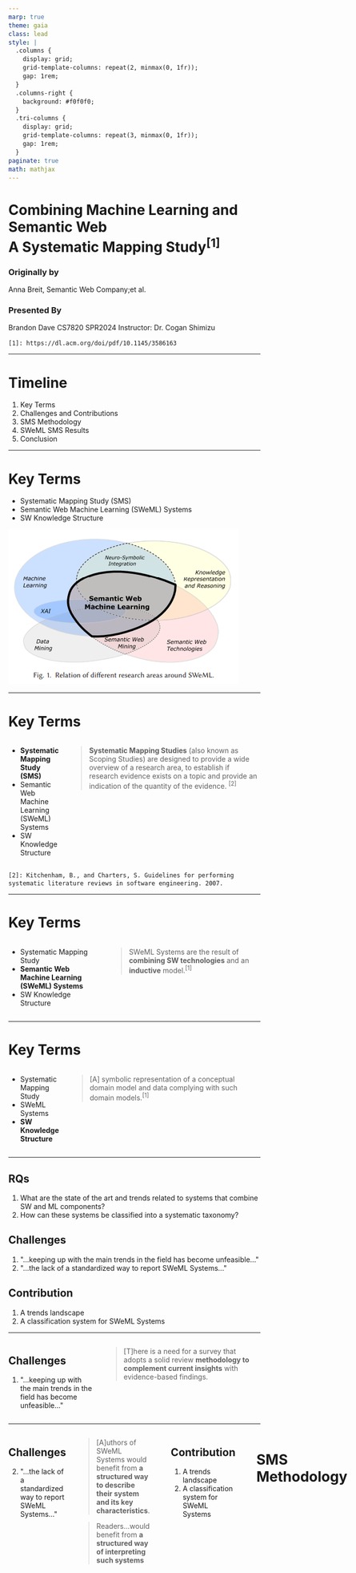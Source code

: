```yaml
---
marp: true
theme: gaia
class: lead
style: |
  .columns {
    display: grid;
    grid-template-columns: repeat(2, minmax(0, 1fr));
    gap: 1rem;
  }
  .columns-right {
    background: #f0f0f0;
  }
  .tri-columns {
    display: grid;
    grid-template-columns: repeat(3, minmax(0, 1fr));
    gap: 1rem;
  }
paginate: true
math: mathjax
---
```

# <!--fit--> Combining Machine Learning and Semantic Web <br> A Systematic Mapping Study<sup>[1]</sup> 
### Originally by
Anna Breit, Semantic Web Company;et al. 
###  Presented By 
Brandon Dave
CS7820
SPR2024
Instructor: Dr. Cogan Shimizu

    [1]: https://dl.acm.org/doi/pdf/10.1145/3586163
<!-- 
    My name is...
    I will be presenting ... by ...
    This paper was the motivating article for Chapter 4 in the Red Compendium book titled: Semantic Web Machine Learning Systems: An Analysis of System Patterns.
-->

---
# Timeline
1. Key Terms
2. Challenges and Contributions
3. SMS Methodology
4. SWeML SMS Results
5. Conclusion
<!-- 
    The paper relates specifically to an emerging sub-area called Semantic Web Machine Learning which combines machine learning techniques with semantic web technologies. While not directly NeSy AI, SWeML falls into a type of NeSy AI.

    The flow of the presentation is outlined above.
    I will introduce some key terms necessary to follow this presentation
    I will summarize the paper's motivations and how they address observed challenges
    We will then explore the methodology the authors chose to analyze literature about SWeML including figures and result analysis
    And then top off the presentation with some conclusory notes
-->

---
# Key Terms
* Systematic Mapping Study (SMS)
* Semantic Web Machine Learning (SWeML) Systems
* SW Knowledge Structure

![bg right:50% width: 100%](./resources/overlapping-research-areas.PNG)

<!-- 
    The authors supply this graphic as a summarization of the overlapping fields that encompasses semantic web machine learning
    In this, we notice more than just semantic web technology and machine learning, but it also includes knowledge representation and reasoning (including NeSy), eXplainable ai, and data mining.
    Before we can dive into the paper, I want to mention some key terms and definitions to further solidify the contents of this presentation.
 -->

---
# Key Terms
<div class="columns">
<div>

* **Systematic Mapping Study (SMS)**
* Semantic Web Machine Learning (SWeML) Systems
* SW Knowledge Structure
</div>

<div class="columns-right">

> **Systematic Mapping Studies** (also known as Scoping Studies) are designed to provide a wide overview of a research area, to establish if research evidence exists on a topic and provide an indication of the quantity of the evidence. <sup>[2]</sup>
</div>
</div>

    [2]: Kitchenham, B., and Charters, S. Guidelines for performing systematic literature reviews in software engineering. 2007. 
<!-- 
    The first term to go over is, as noted in the title of the paper, "Systematic Mapping Study", denoted as SMS (not the text messaging service).

    Systematic Mapping Study is an established term that dates back to 2007. As the name suggests, it is a type of study.  One that complements literature reviews.  
    
    The evidences, or resultant data from the study process found by a particular domain of study, is mathematically mapped out.  Through this mapping, intuitive analyses reveals clusters of and deserts for systematic reviews while also identifying areas for future works of research.

    The result of a SMS highlights areas of interest relative to the domain in order to further conduct literature reviews. These interests can be research papers, conference proceedings, technical reports, and any number of other publications.
 -->

---
# Key Terms
<div class="columns">
<div>

* Systematic Mapping Study
* **Semantic Web Machine Learning (SWeML) Systems**
* SW Knowledge Structure
</div>

<div class="columns-right">

> SWeML Systems are the result of **combining SW technologies** and an **inductive** model.<sup>[1]</sup>

</div>
</div>

<!-- 
    Semantic Web Machine Learning, or SWeML, leverages techniques from machine learning in combination with semantic web technology to process, analyze, and derive insights from structured data.
    
    We understand that knowledge graphs are a complementary layer for machine learning models. Knowledge representation provides context to data; and, as such, a learned model results in increased accuracy while limiting hallucination of generated results.

    This may sound similar to NeSy AI; however, the distinction is that NeSy works with SWeML system in that these systems might incorporate deductive reasoners.

    For the purpose of the paper, the classifications generated by Semantic Web Machine Learning systems are published as an ontology.
 -->


---
# Key Terms
<div class = columns>
<div>  

* Systematic Mapping Study
* SWeML Systems
* **SW Knowledge Structure**
</div>

<div class="columns-right">

> [A] symbolic representation of a conceptual domain model and data complying with such domain models.<sup>[1]</sup>
</div>
</div>

<!-- 

The final term is Semantic Web knowledge structure, which should feel like a familiar term as it simply pertains to structuring data with the use of semantic web technologies like RDF and OWL.

Of course, the actual implementation of these technologies poses its own challenge due to the simplicity or complexity a domain expert decides to represent structured data.
 --> 

---
<div class="tri-columns">
<div>
<h2>RQs</h2>

1. What are the state of the art and trends related to systems that combine SW and ML components?
2. How can these systems be classified into a systematic taxonomy?

</div>
<div>
<h2>Challenges</h2>

1. "...keeping up with the main trends in the field has become unfeasible..."
2. "...the lack of a standardized way to report SWeML Systems..."
</div>
<div>
<h2>Contribution</h2>

1. A trends landscape
2. A classification system for SWeML Systems
</div>
</div>

<!-- 
    With all of that said, we can tie back into the author's paper, focusing on the research questions posed, the challenges observed, and the solutions presented.

    The author recognizes two major problems when using Semantic Web Machine Learning techniques, as the tasks are meant to solve domain specific problems. They also introduce 2 main contributions to tackle each challenge.
-->

---
<div class=columns>
<div>
<h2>Challenges</h2>

1. "...keeping up with the main trends in the field has become unfeasible..."
</div>
<div>
 

> [T]here is a need for a survey that adopts a solid review **methodology to complement current insights** with evidence-based findings.

</div>
</div>

<!-- 
    The first challenge poses concerns on staying up-to-date with the state-of-the-art as massive volumes counts of of papers are published in all domains of research. The authors include that research as a whole requires an adoptable surveying methodology to which is reproducible and returns is not too constrained or not too unbounded to a respective domain of research.

-->

---
<div class="columns">
<div>
<h2>Challenges</h2>

2. "...the lack of a standardized way to report SWeML Systems..."

</div>
<div>
 
 > [A]uthors of SWeML Systems would benefit from **a structured way to describe their system and its key characteristics**. 
 
 > Readers...would benefit from **a structured way of interpreting such systems**
</div>

<!--  
    The next challenge has a focus on how to document and report SWeML systems. A described, structured standard would benefit the interpretation of SWeML systems in other research communities, but also improve comparability between systems.
-->

---
<div>
<h2>Contribution</h2>

1. A trends landscape
2. A classification system for SWeML Systems
</div>


<!-- 
    The contributions from the authors of this paper are as follows:
    - Providing a trends landscape derived from a systematic survey (or study).  This landscape is intended to capture latent tendencies of SWeML systems level of a adoption, maturity, and reproducibility. 
    - A classification system that can be adopted as a template for existing and newly created SWeML systems. The key contribution to this system is the documentation and classification of a system's process flow.
-->

---
# SMS Methodology
![min-width: 100%](./resources/sms-process.PNG)

<!-- 
    Included is a figure that graphically represents the Systematic Mapping Study methodology.

    Step 1 relates to the planning process by implementing a Study Protocol.

    A study protocol documents the refinment of research questions to more concrete categories in what needs answered. 
    
    For SWeML, these categories included:
        - bibiographic characteristics to search for.  Exploring research trends based on publication and geographic distribution
        - The System Architecture.  Investigating input/output 
        - Application Areas: How is SWeML Systems applied to domains?
        - Individual Aspects for Semantic Web and Machine Learning respectively
        - Existing System-based characteristics:  How transparent are they? What's the source code look like?

    Step 2 is the actual execution of the study process. This includes performing Literature Searches, Selections, and Extracting the specific Dataset from the literature. 

    A collection of techniques were performed in the data extraction process.  But they eventually ended up with 476 papers. Data from papers were collected through a response form, to define how and which data would be collected to answer the study questions in the Study Protocol.

    Step 3 is essentially an overall analysis and reporting back with respect to the abstracted research questsions as posed by the Study Protocol.

 -->

---
# RQ1
> RQ1 Bibliographic characteristics: 
How are the publications temporally and geographically distributed? How are the systems positioned, and which keywords are used to describe them?

<!-- 
    There were a total of 6 abstracted research questions that the authors covered in great detail.

    The first question related to analyzing publication metadata that resulted temporal and geographic publication.  These pose interesting discussions for the paper; however, for this class - there isn't much to observe here.  Temporally speaking, there was a rise from 2016-2019 with SWeML System publications.  
    
    The keywords they resulted in finding most commonly revolved around "machine learning" and "semantic web technologies", as one could guess from the title of the paper.  If a paper didn't use keywords, they performed information retrieval via word frequency to fill in the blanks.
-->

---
# RQ2
> RQ2 System architecture: 
What processing patterns are used in terms of inputs/outputs and the order of processing units?

![width:1000px](./resources/sweml-boxology-pattern-types.PNG)

<!-- 
    The second question analyzes SWeML Systems from a visual framework called boxology. Boxology simply breaks down complex visuals towards a more understanding and top-level perspective (with the understood crux of losing information).

    In boxology, a process workflow is broken down to 3 components, the input, the process-itself, and the output.

    The representation used in this paper allows researchers to reconstruct their machine learning models with adoptable patterns.

    On screen, we see white nodes represent non-symbolic data; such as images and numeric values, and green nodes represent symbolic data; such as, ontology rules.

    The red node indicates the machine learning model's algorithm.
-->

---
# RQ3
> RQ3 Application areas:
What kind of tasks are solved (e.g., text analysis)? In which domains are SWeML Systems applied (e.g., life sciences)?

![height:400](./resources/sweml-tasks.png)

<!--
    The next Research Question focuses on understanding use-cases for SWeML systems.

    From the name of SWeML systems, we understand there are two components: semantics and machine learning.

    The tasks SWeML systems solve are categorized in these super bars on the pie chart: 
        Red indicates NLP tasks
        Blue indicates Graph-based tasks
        Green represents Image processing tasks
        and the Gray represents Other miscellaneous tasks.

    The authors equally included temporal results in SWeML systems use-case evolution in their publication, and similarly to the rise in publication of SWeML systems, we see an uptick of systems being created/published between 2016-2019.

-->
---
# RQ4 and RQ5
> RQ4 Characteristics of the ML module: What ML models are incorporated (e.g., SVM)? Which ML components can be identified (e.g., attention)? What training type(s) is used during the system training phase?

> RQ5 Characteristics of the SW module: What type of SW structure is used (e.g., taxonomy)? What is the degree of semantic exploitation? What are the size and the formalism of the resources? Does the system integrate semantic processing modules (i.e., KR)?

<!--
    To extend from the previous research questions, we have research question 4 and 5 which play off one another.

    The authors decided to also analyze the semantic and machine learning modules individually and in combination with each other for SWeML systems.

    Machine learning modules can include the algorithm, or family of algorithms, in use but the results also delved into the domain of research to which a model was implemented.

    The results of this RQ showed that most SWeML systems primarily use supervised models. 

    For the other half, the authors asked similarly about the semantics published alongside these systems.

-->

---
![height:600](./resources/sweml-semantic-res-types.png)

<!--
    I've included another graphic to depict the study's mapped results.  The left hand side shows the terminology the publication author's use in their writing; while the right hand side shows the standardization of semantic resource types as defined by the SMS.  This uniforms some of the miscelaneous or not-popularly used categories together to more established terms.  For instance, the Semantic Web community had use of a semantic resource type, "entity catalog" which just gets captured as a "knowledge base".

    Alongside understanding resource types, the SMS goes further and analyzes which concrete resources are typically used (like DBPedia, YAGO, and Freebase.) and the structural components to these resources including their count of triples,

    In conclusion of RQ5, there did exist 29 papers that discuss the combination of Knowledge Representation and Machine Learning (for example, NeSy).  In these papers, the authors discuss how Machine Learning is typically implemented to abstract data into knowledge which is used by some knowledge representation.

-->

---
# RQ6
> RQ6 Maturity, transparency, and auditability: 
What is the level of maturity of the systems? How transparent are the systems in terms of sharing source code, details of infrastructure, and evaluation setup? Does the system have a provenance-capturing mechanism?

<!-- 
    And thus we get to the final research question posed by the study protocol.  This research question refers to the systems and their availability in source code, reproducibility in research, and their understanding of data transformation.

    The authors demonstrate maturity as 3 tiers (low, medium, and high) to which defines how a system was published.  Was it published with a fully-implemented and stable GUI or was it just a python script?

    Transparency refers to the documentation and ReadMe guides for systems. They found that system parameters and evaluation methods were published in great count of total literature. 

    and, finally, auditability reports on the capturability of data provenance in systems. The question asked would be something along the lines of if input data could still be traced back from the output layers.

-->
---
# <!--fit-->Summary<br> Contributions
* Formal definition of SWeML systems 
* In-depth analysis of SWeML
* Classification System as an ontology
* Facilitation of documentation

![bg right:60% width:95%](./resources/sweml-ontology.PNG)

<!--
    One of the more notable contributions, with respect to the class, would be the overall analysis of metadata that resulted in allowing for SWeML systems to be ontologically described, as pictured.

    The entire study dissected the domain of the nascent field (of SWeML), discovering the inner- and outer-workings of SWeML, and formally describing the process while using boxology as a common frameworks for visual depictions to a system's data processing.

    This research allowed for a formalization of standard terminology which we see in the generated ontology. It also depicts the importance of documentation of newly implemented systems so similar surveying studies can be done.
-->
---
<div class="columns">
<div>

# Confusions
1. I got bamboozled by the name of this paper.

</div>

<div>

# Interests
1. In AI, there is a demand for model transparency and through documentation we can achieve that to some degree
2. Merging of frameworks for a comprehensive documentation standard

</div>
</div>


<!-- 
    When I first found this paper, I did a skim through and my eyes highlighted common terms we've discussed in this class.  In that sense, I thought this paper might have more discussion to NeSy AI or even represent a specific SWeML model, but discovered too late that it was, in fact, just a survey paper on literature reviewing.

    The paper I presented might not be concretely obvious to NeSy AI; however, I did find relevance in the methodology presented and as a solution for the demand for model transparency in supporting Explainable AI missions. 
    
    I also enjoyed the appendices as they do list out a list of semantic resources which can help for our course project. 

    In my conclusive opinion, it is no wonder that this paper was authored with 10 names. It was an extensive research with a lot of checkboxes to cross off.

-->
    
